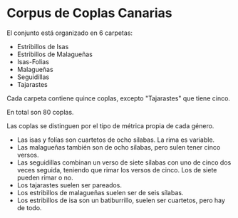 # Corpus de Coplas Canarias

El conjunto está organizado en 6 carpetas:

- Estribillos de Isas
- Estribillos de Malagueñas
- Isas-Folias
- Malagueñas
- Seguidillas
- Tajarastes

Cada carpeta contiene quince coplas, excepto "Tajarastes" que tiene cinco. 

En total son 80 coplas.

Las coplas se distinguen por el tipo de métrica propia de cada género.

- Las isas y folías son cuartetos de ocho sílabas. La rima es variable.
- Las malagueñas también son de ocho sílabas, pero sulen tener cinco versos.
- Las seguidillas combinan un verso de siete sílabas con uno de cinco dos veces seguida, teniendo que rimar los versos de cinco. Los de siete pueden rimar o no.
- Los tajarastes suelen ser pareados.
- Los estribillos de malagueñas suelen ser de seis sílabas.
- Los estribillos de isa son un batiburrillo, suelen ser cuartetos, pero hay de todo.


